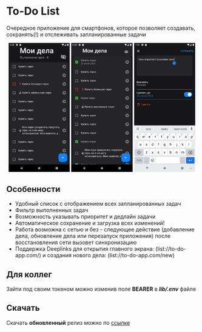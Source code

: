 # To-Do List

Очередное приложение для смартфонов, которое позволяет создавать, сохранять(!) и отслеживать запланированные задачи
<p align = "middle">
<img src = "/assets/screenshots/First.png" width = "32%" />
<img src = "/assets/screenshots/Second.png" width = "32%" />
<img src = "/assets/screenshots/Third.png" width = "32%" />
</p>

## Особенности
 * Удобный список с отображением всех запланированных задач
 * Фильтр выполненных задач
 * Возможность указывать приоритет и дедлайн задачи
 * Автоматическое сохранение и загрузка всех изменений!
 * Работа возможна с сетью и без - следующее действие (добавление дела, обновление дела или перезапуск приложения) после восстановления сети вызовет синхронизацию
 * Поддержка Deeplinks для открытия главного экрана: (list://to-do-app.com/) и создания нового дела: (list://to-do-app.com/new)



## Для коллег
Зайти под своим токеном можно изменив поле **BEARER** в ***lib/.env*** файле



## Скачать

Скачать **обновленный** релиз можно по [ссылке](https://github.com/osekine/ya_Homework/releases/tag/v1.3.0)
